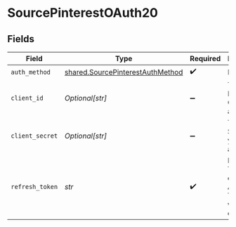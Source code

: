 # SourcePinterestOAuth20


## Fields

| Field                                                                                | Type                                                                                 | Required                                                                             | Description                                                                          |
| ------------------------------------------------------------------------------------ | ------------------------------------------------------------------------------------ | ------------------------------------------------------------------------------------ | ------------------------------------------------------------------------------------ |
| `auth_method`                                                                        | [shared.SourcePinterestAuthMethod](../../models/shared/sourcepinterestauthmethod.md) | :heavy_check_mark:                                                                   | N/A                                                                                  |
| `client_id`                                                                          | *Optional[str]*                                                                      | :heavy_minus_sign:                                                                   | The Client ID of your OAuth application                                              |
| `client_secret`                                                                      | *Optional[str]*                                                                      | :heavy_minus_sign:                                                                   | The Client Secret of your OAuth application.                                         |
| `refresh_token`                                                                      | *str*                                                                                | :heavy_check_mark:                                                                   | Refresh Token to obtain new Access Token, when it's expired.                         |